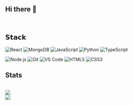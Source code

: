 ## Hi there 👋

<br>

## 𝗦𝘁𝗮𝗰𝗸

![React](https://img.shields.io/badge/-React-%23282C34?style=flat-square&logo=react)
![MongoDB](https://img.shields.io/badge/-MongoDB-%2300C7B7?style=flat-square&logo=MongoDB&logoColor=ffffff)
![JavaScript](https://img.shields.io/badge/-JavaScript-%23F7DF1C?style=flat-square&logo=javascript&logoColor=000000&labelColor=%23F7DF1C&color=%23FFCE5A)
![Python](https://img.shields.io/badge/-Python-%23F7DF1C?style=flat-square&logo=python&logoColor=000000&labelColor=%23F7DF1C&color=%23FFCE5A)
![TypeScript](https://img.shields.io/badge/-TypeScript-%231a202c?style=flat-square&logo=typescript)

![Node.js](https://img.shields.io/badge/-Node.js-%232c3e50?style=flat-square&logo=node.js)
![Git](https://img.shields.io/badge/-Git-%23F05032?style=flat-square&logo=git&logoColor=%23ffffff)
![VS Code](https://img.shields.io/badge/-VSCode-%23007ACC?style=flat-square&logo=visual-studio-code)
![HTML5](https://img.shields.io/badge/-HTML5-%23E44D27?style=flat-square&logo=html5&logoColor=ffffff)
![CSS3](https://img.shields.io/badge/-CSS3-%231572B6?style=flat-square&logo=css3)

## Stats

<br>

<a href="https://github.com/kevinnog/readme">
  <img align="center" src="https://github-readme-stats.vercel.app/api?username=kevinnog&show_icons=true&theme=gotham&count_private=true&hide=stars" />
</a>

<br>

<a href="https://github.com/kevinnog/READE.md">
  <img align="center" src="https://github-readme-stats.vercel.app/api/top-langs/?username=kevinnog&count_private=true&theme=gotham&hide=css,html" />
</a>






